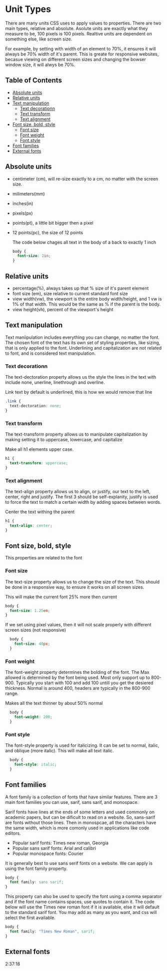 # Unit Types
There are many units CSS uses to apply values to properties. There are two main types, relative and absolute. Asolute units are exactly what they measure to be, 100 pixels is 100 pixels. Realtive units are dependent on something else, like screen size. 

For example, by setting with width of an element to 70%, it ensures it will always be 70% width of it's parent. This is greate for responsive websites, becasue viewing on different screen sizes and changing the bowser window size, it will alwys be 70%.

## Table of Contents
- [Absolute units](#Absolute-units)
- [Relative units](#Relative-units)
- [Text manipulation](#Text-manipulation)
  - [Text decorationn](#Text-decorationn)
  - [Text transform](#Text-transform)
  - [Text alignment](#Text-alignment)
- [Font size, bold, style](#Font-size,-bold,-style)
  - [Font size](#Font-size)
  - [Font weight](#Font-weight)
  - [Font style](#Font-style)
- [Font families](#Font-families)
- [External fonts](#External-fonts)
## Absolute units
- centimeter (cm), will re-size exactly to a cm, no matter with the screen size.
- milimeters(mm)
- inches(in) 
- pixels(px)
- points(pt), a little bit bigger then a pixel
- 12 points(pc), the size of 12 points

   The code below chages all text in the body of a back to exactly 1 inch
   ````css
   body {
     font-size: 2in;
   }
   ````

## Relative units
- percentage(%), always takes up that % size of it's parent element
- font size (em), size relative to current standard font size
- view width(vw), the viewport is the entire body width/height, and 1 vw is 1% of that width. This would be the same as % if the parent is the body.
- view height(vh), percent of the viewport's height

## Text manipulation
Text maniipulation includes everything you can change, no matter the font. The chosen font of the text has its own set of styling properties, like sizing, that is only applied to the font. Underlining and capitalization are not related to font, and is considered text manipulation.

### Text decorationn
The text-dectoration property allows us the style the lines in the text with include none, unerline, linethrough and overline.

   Link text by default is underlined, this is how we would remove that line
   ````css
   .link {
     text-dectoration: none;
   }
   ````

### Text transform
The text-transform property allows us to manipulate capitalization by making setting it to uppercase, lowercase, and capitalize

   Make all h1 elements upper case.
   ````css
   h1 {
     text-transform: uppercase;
   }
   ````

### Text alignment
The text-align property allows us to align, or justify, our text to the left, center, right and justify. The first 3 should be self-explanity, justify is used to force the text to match a certain width by adding spaces between words.

   Center the text withing the parent 
   ````css
   h1 {
     text-align: center;
   }
   ````

## Font size, bold, style
This properties are related to the font
### Font size
The text-size property allows us to change the size of the text. This should be done in a responsive way, to ensure it works on all screen sizes.

   This will make the current font 25% more then current
   ````css
   body {
     font-size: 1.25em;
   }
   ````
  If we set using pixel values, then it will not scale properly with different screen sizes (not responsive)

  ````css
    body {
      font-size: 40px;
    }
  ````

  ### Font weight
  The font-weight property determines the bolding of the font. The Max allowed is determined by the font being used. Most only support up to 800-900. Typically you start with 100 and add 100 untill you get the desiered thickness. Normal is around 400, headers are typically in the 800-900 range.

  Makes all the text thinner by about 50% normal 
  ````css
    body {
      font-weight: 200;
    }
  ````

### Font style
The font-style property is used for italicizing. It can be set to normal, italic, and oblique (more italic).
  This will make all text italic.
  ````css
    body {
      font-style: italic;
    }
  ````

  ## Font families
  A font family is a collection of fonts that have similar features. There are 3 main font families you can use, sarif, sans sarif, and monospace.

  Sarif fonts have lines at the ends of some letters and used commonly on academic papers, but can be dificult to read on a website. So, sans-sarif are fonts without those lines. Then in monospcae, all the characters have the same width, which is more comonly used in applications like code editors.

  - Popular sarif fonts: Times new roman, Georgia
  - Popular sans sarif fonts: Arial and calibri
  - Popular monospace fonts: Courier

  It is generally best to use sans serif fonts on a website. We can apply is using the font family property.

  ````css
  body {
    font family: sans sarif;
  }
  ````  
  This property can also be used to specify the font using a comma separator and if the font name contains spaces, use quotes to contain it. The code below will use the Times new roman font if it is available, else it will default to the standard sarif font. You may add as many as you want, and css will select the first available.
  ````css
  body {
    font family: "Times New Roman", sarif;
  }
  ````
## External fonts
2:37:18